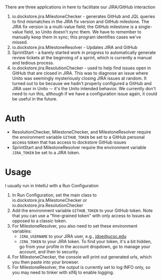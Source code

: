 There are three applications in here to facilitate our JIRA/GitHub interaction

1. io.dockstore.jira.MilestoneChecker - generates GitHub and JQL queries to find mismatches in the JIRA fix version and GitHub milestone. The JIRA fix version is
   a multi-value field; the GitHub milestone is a single-value field, so Unito doesn't sync them. We have to remember to manually
   keep them in sync; this program identifies cases we've missed.
2. io.dockstore.jira.MilestoneResolver - Updates JIRA and GitHub
3. SprintStart - a barely started work in progress to automatically generate review tickets at the beginning of a sprint, which
   is currently a manual and tedious process.
4. io.dockstore.jira.ResolutionChecker - used to help find issues open in GitHub that are closed in JIRA. This was to diagnose an issue where 
Unito was seemingly mysteriously closing JIRA issues at random. It turned out to be because we hadn't properly configured
a GitHub and JIRA user in Unito -- it's the Unito intended behavior. We currently don't need to run this, although if we have
a configuration issue again, it could be useful in the future.

# Auth

* ResolutionChecker, MilestoneChecker, and MilestoneResolver require the environment variable `GITHUB_TOKEN` be set to a GitHub personal access token that has access to dockstore GitHub issues
* SprintStart and MilestoneResolver require the environment variable `JIRA_TOKEN` be set to a JIRA token.

# Usage

I usually run in IntelliJ with a Run Configuration

1. In Run Configuration, set the main class to io.dockstore.jira.MilestoneChecker or io.dockstore.jira.ResolutionChecker
2. Add the environment variable `GITHUB_TOKEN` to your GitHub token. Note that you can use a "fine-grained token" with only access to Issues as opposed to a classic token. 
3. For MilestoneResolver, you also need to set these environment variables:
    * `JIRA_USERNAME` to your JIRA user, e.g., jdoe@ucsc.edu
    * `JIRA_TOKEN` to your JIRA token. To find your token, it's a bit hidden, go from your profile in the account dropdown, go to manage your account, and then to security. 
4. For MilestoneChecker, the console will print out generated urls, which you then paste into your browser. 
5. For MilestoneResolver, the output is currently set to log INFO only, so you may need to tinker with slf4j to enable logging. 

